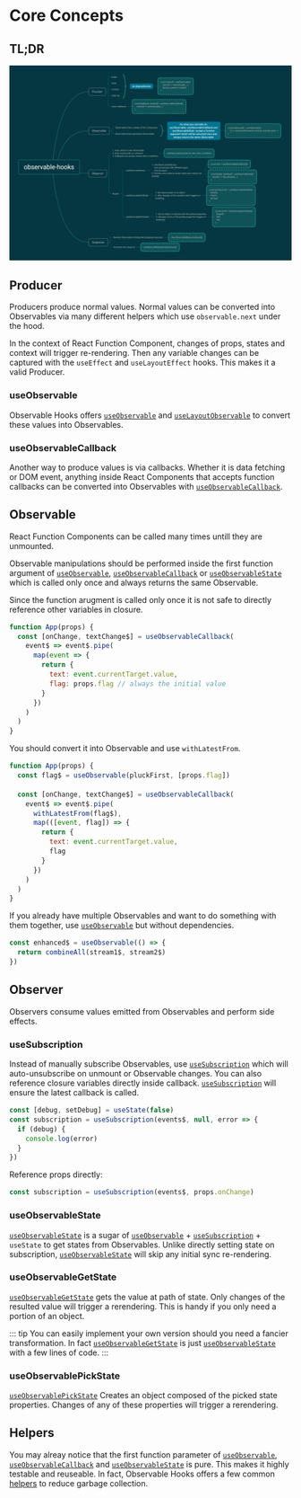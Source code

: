 # Core Concepts

## TL;DR

![observable-hooks concepts](../../observable-hooks.png)

## Producer

Producers produce normal values. Normal values can be converted into Observables via many different helpers which use `observable.next` under the hood.

In the context of React Function Component, changes of props, states and context will trigger re-rendering. Then any variable changes can be captured with the `useEffect` and `useLayoutEffect` hooks. This makes it a valid Producer.

### useObservable

Observable Hooks offers [`useObservable`][useObservable] and [`useLayoutObservable`][useLayoutObservable] to convert these values into Observables.

### useObservableCallback

Another way to produce values is via callbacks. Whether it is data fetching or DOM event, anything inside React Components that accepts function callbacks can be converted into Observables with [`useObservableCallback`][useObservableCallback].

## Observable

React Function Components can be called many times untill they are unmounted.

Observable manipulations should be performed inside the first function argument of [`useObservable`](#useobservable), [`useObservableCallback`](#useobservablecallback) or [`useObservableState`](#useobservablestate) which is called only once and always returns the same Observable.

Since the function arugment is called only once it is not safe to directly reference other variables in closure.

```javascript
function App(props) {
  const [onChange, textChange$] = useObservableCallback(
    event$ => event$.pipe(
      map(event => {
        return {
          text: event.currentTarget.value,
          flag: props.flag // always the initial value
        }
      })
    )
  )
}
```

You should convert it into Observable and use `withLatestFrom`.

```javascript
function App(props) {
  const flag$ = useObservable(pluckFirst, [props.flag])

  const [onChange, textChange$] = useObservableCallback(
    event$ => event$.pipe(
      withLatestFrom(flag$),
      map(([event, flag]) => {
        return {
          text: event.currentTarget.value,
          flag
        }
      })
    )
  )
}
```

If you already have multiple Observables and want to do something with them together, use [`useObservable`][useObservable] but without dependencies.

```javascript
const enhanced$ = useObservable(() => {
  return combineAll(stream1$, stream2$)
})
```

## Observer

Observers consume values emitted from Observables and perform side effects.

### useSubscription

Instead of manually subscribe Observables, use [`useSubscription`][useSubscription] which will auto-unsubscribe on unmount or Observable changes. You can also reference closure variables directly inside callback. [`useSubscription`][useSubscription] will ensure the latest callback is called.

```javascript
const [debug, setDebug] = useState(false)
const subscription = useSubscription(events$, null, error => {
  if (debug) {
    console.log(error)
  }
})
```

Reference props directly:

```javascript
const subscription = useSubscription(events$, props.onChange)
```

### useObservableState

[`useObservableState`][useObservableState] is a sugar of [`useObservable`](#useobservable) + [`useSubscription`](#usesubscription) + `useState` to get states from Observables. Unlike directly setting state on subscription, [`useObservableState`][useObservableState] will skip any initial sync re-rendering.

### useObservableGetState

[`useObservableGetState`][useObservableGetState] gets the value at path of state. Only changes of the resulted value will trigger a rerendering. This is handy if you only need a portion of an object.

::: tip
You can easily implement your own version should you need a fancier transformation. In fact [`useObservableGetState`][useObservableGetState] is just [`useObservableState`][useObservableState] with a few lines of code.
:::

### useObservablePickState

[`useObservablePickState`][useObservablePickState] Creates an object composed of the picked state properties. Changes of any of these properties will trigger a rerendering.

## Helpers

You may alreay notice that the first function parameter of [`useObservable`](#useobservable), [`useObservableCallback`](#useobservablecallback) and [`useObservableState`](#useobservablestate) is pure. This makes it highly testable and reuseable. In fact, Observable Hooks offers a few common [helpers][helpers] to reduce garbage collection.

[useobservable]: ../api/README.md#useobservable
[useLayoutObservable]: ../api/README.md#useLayoutObservable
[useObservableCallback]: ../api/README.md#useobservablecallback
[useSubscription]: ../api/README.md#usesubscription
[useObservableState]: ../api/README.md#useobservablestate
[useObservableGetState]: ../api/README.md#useobservableGetstate
[useObservablePickState]: ../api/README.md#useobservablePickstate

[helpers]: ../api/helpers.md
